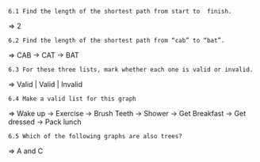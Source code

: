 ```
6.1 Find the length of the shortest path from start to  finish.
```
=> 2

```
6.2 Find the length of the shortest path from “cab” to “bat”.
```
=> CAB -> CAT -> BAT

```
6.3 For these three lists, mark whether each one is valid or invalid.
```
=> Valid | Valid | Invalid

```
6.4 Make a valid list for this graph
```
=> Wake up -> Exercise -> Brush Teeth -> Shower -> Get Breakfast -> Get dressed -> Pack lunch

```
6.5 Which of the following graphs are also trees?
```
=> A and C
